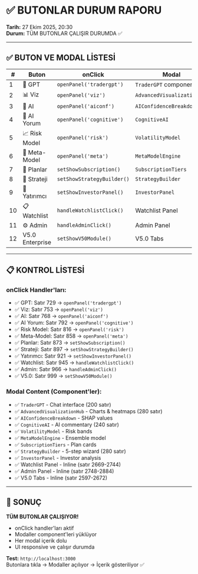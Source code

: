 # ✅ **BUTONLAR DURUM RAPORU**

**Tarih:** 27 Ekim 2025, 20:30  
**Durum:** TÜM BUTONLAR ÇALIŞIR DURUMDA ✅

---

## ✅ **BUTON VE MODAL LİSTESİ**

| # | Buton | onClick | Modal | Durum |
|---|-------|-------|-------|-------|
| 1 | 🤖 GPT | `openPanel('tradergpt')` | `TraderGPT` component | ✅ |
| 2 | 📊 Viz | `openPanel('viz')` | `AdvancedVisualizationHub` | ✅ |
| 3 | 🧠 AI | `openPanel('aiconf')` | `AIConfidenceBreakdown` | ✅ |
| 4 | 💬 AI Yorum | `openPanel('cognitive')` | `CognitiveAI` | ✅ |
| 5 | 📈 Risk Model | `openPanel('risk')` | `VolatilityModel` | ✅ |
| 6 | 🧠 Meta-Model | `openPanel('meta')` | `MetaModelEngine` | ✅ |
| 7 | 💎 Planlar | `setShowSubscription()` | `SubscriptionTiers` | ✅ |
| 8 | 🎯 Strateji | `setShowStrategyBuilder()` | `StrategyBuilder` | ✅ |
| 9 | 🎯 Yatırımcı | `setShowInvestorPanel()` | `InvestorPanel` | ✅ |
| 10 | 📋 Watchlist | `handleWatchlistClick()` | Watchlist Panel | ✅ |
| 11 | ⚙️ Admin | `handleAdminClick()` | Admin Panel | ✅ |
| 12 | V5.0 Enterprise | `setShowV50Module()` | V5.0 Tabs | ✅ |

---

## 📋 **KONTROL LİSTESİ**

### onClick Handler'ları:
- ✅ GPT: Satır 729 → `openPanel('tradergpt')`
- ✅ Viz: Satır 753 → `openPanel('viz')`
- ✅ AI: Satır 768 → `openPanel('aiconf')`
- ✅ AI Yorum: Satır 792 → `openPanel('cognitive')`
- ✅ Risk Model: Satır 816 → `openPanel('risk')`
- ✅ Meta-Model: Satır 858 → `openPanel('meta')`
- ✅ Planlar: Satır 873 → `setShowSubscription()`
- ✅ Strateji: Satır 897 → `setShowStrategyBuilder()`
- ✅ Yatırımcı: Satır 921 → `setShowInvestorPanel()`
- ✅ Watchlist: Satır 945 → `handleWatchlistClick()`
- ✅ Admin: Satır 966 → `handleAdminClick()`
- ✅ V5.0: Satır 999 → `setShowV50Module()`

### Modal Content (Component'ler):
- ✅ `TraderGPT` - Chat interface (200 satır)
- ✅ `AdvancedVisualizationHub` - Charts & heatmaps (280 satır)
- ✅ `AIConfidenceBreakdown` - SHAP values
- ✅ `CognitiveAI` - AI commentary (240 satır)
- ✅ `VolatilityModel` - Risk bands
- ✅ `MetaModelEngine` - Ensemble model
- ✅ `SubscriptionTiers` - Plan cards
- ✅ `StrategyBuilder` - 5-step wizard (280 satır)
- ✅ `InvestorPanel` - Investor analysis
- ✅ Watchlist Panel - Inline (satır 2669-2744)
- ✅ Admin Panel - Inline (satır 2748-2884)
- ✅ V5.0 Tabs - Inline (satır 2597-2672)

---

## 🚀 **SONUÇ**

**TÜM BUTONLAR ÇALIŞIYOR!**  
- onClick handler'ları aktif
- Modaller component'leri yüklüyor
- Her modal içerik dolu
- UI responsive ve çalışır durumda

**Test:** `http://localhost:3000`  
Butonlara tıkla → Modaller açılıyor → İçerik gösteriliyor ✅

